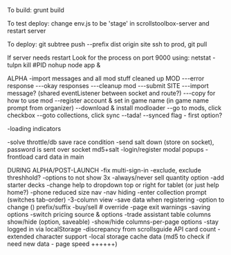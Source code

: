 To build:
grunt build

To test deploy:
change env.js to be 'stage' in scrollstoolbox-server and restart server

To deploy:
git subtree push --prefix dist origin site
ssh to prod, git pull

If server needs restart
Look for the process on port 9000 using:
netstat -tulpn
kill #PID
nohup node app &


ALPHA
-import messages and all mod stuff cleaned up
MOD
---error response
---okay responses
---cleanup mod
---submit
SITE
---import message? (shared eventListener between socket and route?)
---copy for how to use mod
	--register account & set in game name (in game name prompt from organizer)
	--download & install modloader
	--go to mods, click checkbox
	--goto collections, click sync
	--tada!
	--synced flag - first option?

-loading indicators


-solve throttle/db save race condition
-send salt down (store on socket), password is sent over socket md5+salt
-login/register modal popups
-frontload card data in main


DURING ALPHA/POST-LAUNCH
-fix multi-sign-in
-exclude, exclude threshhold?
-options to not show 3x
-always/never sell quantity option
-add starter decks
-change help to dropdown top or right for tablet (or just help home?)
-phone reduced size nav
-nav hiding
-enter collection prompt (switches tab-order)
-3-column view
-save data when registering
-option to change () prefix/suffix
-buy/sell # override
-page exit warnings
-saving options
-switch pricing source & options
-trade assistant table columns show/hide (option, saveable)
-show/hide columns-per-page options
-stay logged in via localStorage
-discrepancy from scrollsguide API card count
-extended character support
-local storage cache data (md5 to check if need new data - page speed ++++++)